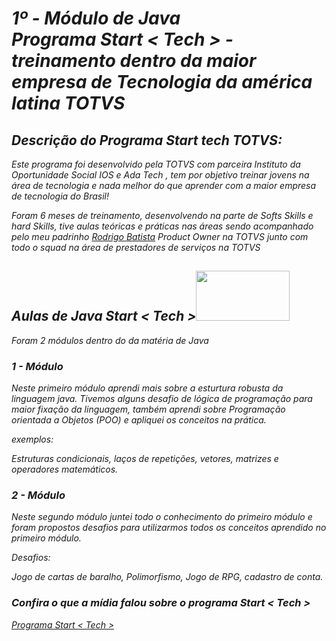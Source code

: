 # *1º - Módulo de Java <br> Programa Start < Tech > - treinamento dentro da maior empresa de Tecnologia da américa latina TOTVS*

## *Descrição do Programa Start tech TOTVS:*
*Este programa foi desenvolvido pela TOTVS com parceira Instituto da Oportunidade Social IOS e Ada Tech*
*, tem por objetivo treinar jovens na área de tecnologia e nada melhor do que aprender com a maior empresa de tecnologia do Brasil!*

*Foram 6 meses de treinamento, desenvolvendo na parte de Softs Skills e hard Skills, tive aulas teóricas*
*e práticas nas áreas sendo acompanhado pelo meu padrinho <a href="https://www.linkedin.com/in/souzarb/">Rodrigo Batista</a> Product Owner na TOTVS*
*junto com todo o squad na área de prestadores de serviços na TOTVS*

## *Aulas de Java Start < Tech ><img width="150" height="80" src="https://logos-world.net/wp-content/uploads/2022/07/Java-Logo.png"/>*
*Foram 2 módulos dentro do da matéria de Java*

### *1 - Módulo*

*Neste primeiro módulo aprendi mais sobre a esturtura robusta da linguagem java. Tivemos alguns desafio de lógica de programação*
*para maior fixação da linguagem, também aprendi sobre Programação orientada a Objetos (POO) e apliquei os conceitos na prática.*

*exemplos:*

*Estruturas condicionais, laços de repetições, vetores, matrizes e operadores matemáticos.*

### *2 - Módulo*

*Neste segundo módulo juntei todo o conhecimento do primeiro módulo e foram propostos desafios para utilizarmos*
*todos os conceitos aprendido no primeiro módulo.*

*Desafios:*

*Jogo de cartas de baralho, Polimorfismo, Jogo de RPG, cadastro de conta.*

### *Confira o que a mídia falou sobre o programa Start < Tech >*
<a href="https://tiinside.com.br/24/10/2022/totvs-lanca-programa-start-tech-para-ampliar-a-empregabilidade-de-jovens-em-vulnerabilidade-social-no-mercado-de-tecnologia/">*Programa Start < Tech >* </a>
